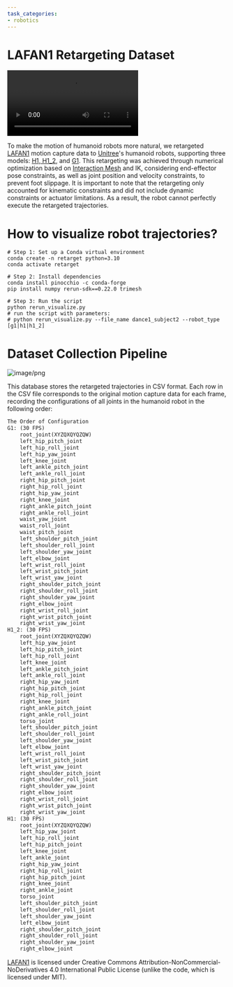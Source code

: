 ```yaml
---
task_categories:
- robotics
---
```


# LAFAN1 Retargeting Dataset

<video controls autoplay src="https://cdn-uploads.huggingface.co/production/uploads/67639932ad38702e6c8d16d9/V7InyG4CAh5NhUXILTK9b.mp4"></video>

To make the motion of humanoid robots more natural, we retargeted [LAFAN1](https://github.com/ubisoft/ubisoft-laforge-animation-dataset) motion capture data to [Unitree](https://www.unitree.com/)'s humanoid robots, supporting three models: [H1, H1_2](https://www.unitree.com/h1), and [G1](https://www.unitree.com/g1). This retargeting was achieved through numerical optimization based on [Interaction Mesh](https://ieeexplore.ieee.org/document/6651585) and IK, considering end-effector pose constraints, as well as joint position and velocity constraints, to prevent foot slippage. It is important to note that the retargeting only accounted for kinematic constraints and did not include dynamic constraints or actuator limitations. As a result, the robot cannot perfectly execute the retargeted trajectories.

# How to visualize robot trajectories?

```shell
# Step 1: Set up a Conda virtual environment
conda create -n retarget python=3.10
conda activate retarget

# Step 2: Install dependencies
conda install pinocchio -c conda-forge
pip install numpy rerun-sdk==0.22.0 trimesh

# Step 3: Run the script
python rerun_visualize.py
# run the script with parameters:
# python rerun_visualize.py --file_name dance1_subject2 --robot_type [g1|h1|h1_2]
```

# Dataset Collection Pipeline

![image/png](https://cdn-uploads.huggingface.co/production/uploads/67639932ad38702e6c8d16d9/_tAr3zwPotJGaUqxe2u4p.png)

This database stores the retargeted trajectories in CSV format. Each row in the CSV file corresponds to the original motion capture data for each frame, recording the configurations of all joints in the humanoid robot in the following order:

```txt
The Order of Configuration
G1: (30 FPS)
    root_joint(XYZQXQYQZQW)
    left_hip_pitch_joint
    left_hip_roll_joint
    left_hip_yaw_joint
    left_knee_joint
    left_ankle_pitch_joint
    left_ankle_roll_joint
    right_hip_pitch_joint
    right_hip_roll_joint
    right_hip_yaw_joint
    right_knee_joint
    right_ankle_pitch_joint
    right_ankle_roll_joint
    waist_yaw_joint
    waist_roll_joint
    waist_pitch_joint
    left_shoulder_pitch_joint
    left_shoulder_roll_joint
    left_shoulder_yaw_joint
    left_elbow_joint
    left_wrist_roll_joint
    left_wrist_pitch_joint
    left_wrist_yaw_joint
    right_shoulder_pitch_joint
    right_shoulder_roll_joint
    right_shoulder_yaw_joint
    right_elbow_joint
    right_wrist_roll_joint
    right_wrist_pitch_joint
    right_wrist_yaw_joint
H1_2: (30 FPS)
    root_joint(XYZQXQYQZQW)
    left_hip_yaw_joint
    left_hip_pitch_joint
    left_hip_roll_joint
    left_knee_joint
    left_ankle_pitch_joint
    left_ankle_roll_joint
    right_hip_yaw_joint
    right_hip_pitch_joint
    right_hip_roll_joint
    right_knee_joint
    right_ankle_pitch_joint
    right_ankle_roll_joint
    torso_joint
    left_shoulder_pitch_joint
    left_shoulder_roll_joint
    left_shoulder_yaw_joint
    left_elbow_joint
    left_wrist_roll_joint
    left_wrist_pitch_joint
    left_wrist_yaw_joint
    right_shoulder_pitch_joint
    right_shoulder_roll_joint
    right_shoulder_yaw_joint
    right_elbow_joint
    right_wrist_roll_joint
    right_wrist_pitch_joint
    right_wrist_yaw_joint
H1: (30 FPS)
    root_joint(XYZQXQYQZQW)
    left_hip_yaw_joint
    left_hip_roll_joint
    left_hip_pitch_joint
    left_knee_joint
    left_ankle_joint
    right_hip_yaw_joint
    right_hip_roll_joint
    right_hip_pitch_joint
    right_knee_joint
    right_ankle_joint
    torso_joint
    left_shoulder_pitch_joint
    left_shoulder_roll_joint
    left_shoulder_yaw_joint
    left_elbow_joint
    right_shoulder_pitch_joint
    right_shoulder_roll_joint
    right_shoulder_yaw_joint
    right_elbow_joint
```

[LAFAN1](https://github.com/ubisoft/ubisoft-laforge-animation-dataset) is licensed under Creative Commons Attribution-NonCommercial-NoDerivatives 4.0 International Public License (unlike the code, which is licensed under MIT).

